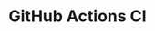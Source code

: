 # GitHub Actions CI

















































































































































































































































































































































































































































































































































































































































































































































































































































































































































































































































































































































































































































































































































































































































































































































































































































































































































































































































